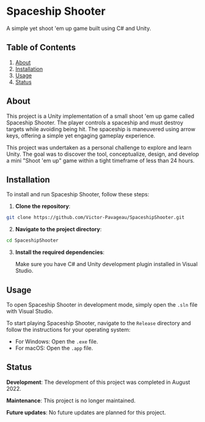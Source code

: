 # Spaceship Shooter

A simple yet shoot 'em up game built using C# and Unity.

## Table of Contents

1. [About](#about)
2. [Installation](#installation)
3. [Usage](#usage)
4. [Status](#status)

## About

This project is a Unity implementation of a small shoot 'em up game called Spaceship Shooter. The player controls a spaceship and must destroy targets while avoiding being hit. The spaceship is maneuvered using arrow keys, offering a simple yet engaging gameplay experience.

This project was undertaken as a personal challenge to explore and learn Unity. The goal was to discover the tool, conceptualize, design, and develop a mini "Shoot 'em up" game within a tight timeframe of less than 24 hours.

## Installation

To install and run Spaceship Shooter, follow these steps:

1. **Clone the repository**:

```bash
git clone https://github.com/Victor-Pavageau/SpaceshipShooter.git
```

2. **Navigate to the project directory**:

```bash
cd SpaceshipShooter
```

3. **Install the required dependencies**:

   Make sure you have C# and Unity development plugin installed in Visual Studio.

## Usage

To open Spaceship Shooter in development mode, simply open the `.sln` file with Visual Studio.

To start playing Spaceship Shooter, navigate to the `Release` directory and follow the instructions for your operating system:

- For Windows: Open the `.exe` file.
- For macOS: Open the `.app` file.

## Status

**Development**: The development of this project was completed in August 2022.

**Maintenance**: This project is no longer maintained.

**Future updates**: No future updates are planned for this project.
